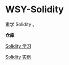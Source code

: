 # WSY-Solidity
重学 Solidity 。

**仓库**

[Solidity 学习](https://github.com/Rodert/WSY-Solidity)

[Solidity 实例](https://github.com/Rodert/WSY-Solidity-Example)

